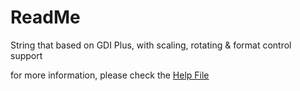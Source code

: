 # ReadMe

String that based on GDI Plus, with scaling, rotating & format control support

for more information, please check the [Help File](https://github.com/defisym/OpenFusionExamples/blob/master/Extensions/NeoStr/ToInstall/Files/Help/NeoStr/NeoStr.md)
